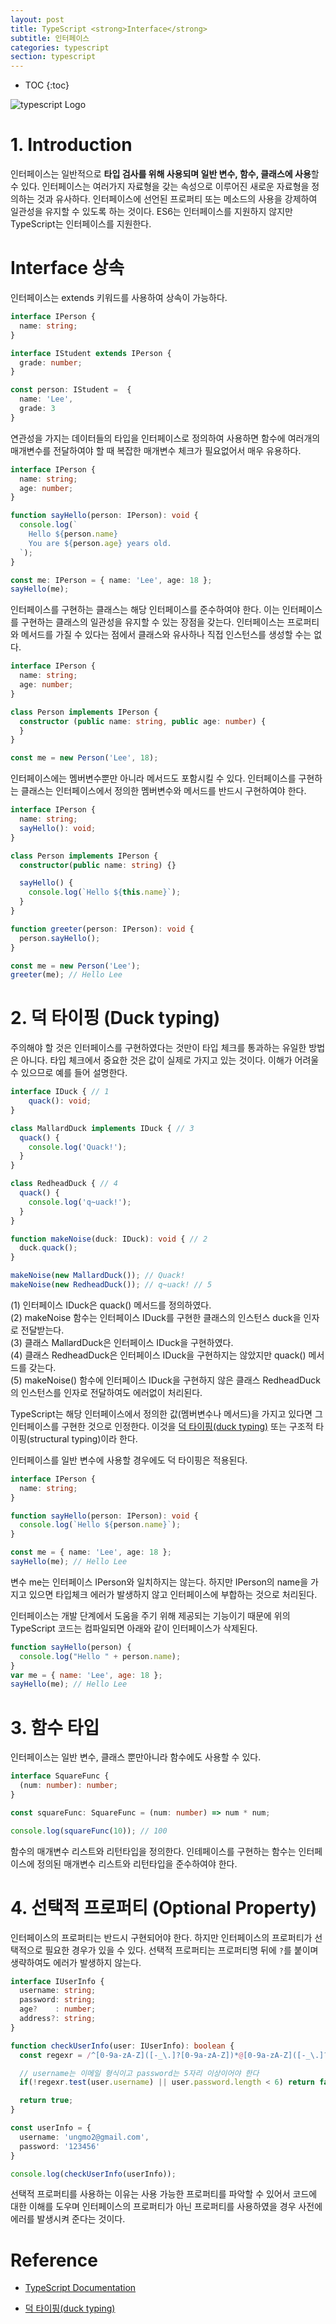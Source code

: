 ```yaml
---
layout: post
title: TypeScript <strong>Interface</strong>
subtitle: 인터페이스
categories: typescript
section: typescript
---
```


* TOC
{:toc}

![typescript Logo](/img/typescript-logo.png)

# 1. Introduction

인터페이스는 일반적으로 <strong>타입 검사를 위해 사용되며 일반 변수, 함수, 클래스에 사용</strong>할 수 있다. 인터페이스는 여러가지 자료형을 갖는 속성으로 이루어진 새로운 자료형을 정의하는 것과 유사하다. 인터페이스에 선언된 프로퍼티 또는 메소드의 사용을 강제하여 일관성을 유지할 수 있도록 하는 것이다. ES6는 인터페이스를 지원하지 않지만 TypeScript는 인터페이스를 지원한다.

# Interface 상속

인터페이스는 extends 키워드를 사용하여 상속이 가능하다.

```typescript
interface IPerson {
  name: string;
}

interface IStudent extends IPerson {
  grade: number;
}

const person: IStudent =  {
  name: 'Lee',
  grade: 3
}
```



연관성을 가지는 데이터들의 타입을 인터페이스로 정의하여 사용하면 함수에 여러개의 매개변수를 전달하여야 할 때 복잡한 매개변수 체크가 필요없어서 매우 유용하다.

```typescript
interface IPerson {
  name: string;
  age: number;
}

function sayHello(person: IPerson): void {
  console.log(`
    Hello ${person.name}
    You are ${person.age} years old.
  `);
}

const me: IPerson = { name: 'Lee', age: 18 };
sayHello(me);
```

인터페이스를 구현하는 클래스는 해당 인터페이스를 준수하여야 한다. 이는 인터페이스를 구현하는 클래스의 일관성을 유지할 수 있는 장점을 갖는다. 인터페이스는 프로퍼티와 메서드를 가질 수 있다는 점에서 클래스와 유사하나 직접 인스턴스를 생성할 수는 없다.

```typescript
interface IPerson {
  name: string;
  age: number;
}

class Person implements IPerson {
  constructor (public name: string, public age: number) {
  }
}

const me = new Person('Lee', 18);
```

인터페이스에는 멤버변수뿐만 아니라 메서드도 포함시킬 수 있다. 인터페이스를 구현하는 클래스는 인터페이스에서 정의한 멤버변수와 메서드를 반드시 구현하여야 한다.

```typescript
interface IPerson {
  name: string;
  sayHello(): void;
}

class Person implements IPerson {
  constructor(public name: string) {}

  sayHello() {
    console.log(`Hello ${this.name}`);
  }
}

function greeter(person: IPerson): void {
  person.sayHello();
}

const me = new Person('Lee');
greeter(me); // Hello Lee
```

# 2. 덕 타이핑 (Duck typing)

주의해야 할 것은 인터페이스를 구현하였다는 것만이 타입 체크를 통과하는 유일한 방법은 아니다. 타입 체크에서 중요한 것은 값이 실제로 가지고 있는 것이다. 이해가 어려울 수 있으므로 예를 들어 설명한다.

```typescript
interface IDuck { // 1
	quack(): void;
}

class MallardDuck implements IDuck { // 3
  quack() {
    console.log('Quack!');
  }
}

class RedheadDuck { // 4
  quack() {
    console.log('q~uack!');
  }
}

function makeNoise(duck: IDuck): void { // 2
  duck.quack();
}

makeNoise(new MallardDuck()); // Quack!
makeNoise(new RedheadDuck()); // q~uack! // 5
```

(1) 인터페이스 IDuck은 quack() 메서드를 정의하였다.  
(2) makeNoise 함수는 인터페이스 IDuck를 구현한 클래스의 인스턴스 duck을 인자로 전달받는다.  
(3) 클래스 MallardDuck은 인터페이스 IDuck을 구현하였다.  
(4) 클래스 RedheadDuck은 인터페이스 IDuck을 구현하지는 않았지만 quack() 메서드를 갖는다.  
(5) makeNoise() 함수에 인터페이스 IDuck을 구현하지 않은 클래스 RedheadDuck의 인스턴스를 인자로 전달하여도 에러없이 처리된다.

TypeScript는 해당 인터페이스에서 정의한 값(멤버변수나 메서드)을 가지고 있다면 그 인터페이스를 구현한 것으로 인정한다. 이것을 [덕 타이핑(duck typing)](https://ko.wikipedia.org/wiki/%EB%8D%95_%ED%83%80%EC%9D%B4%ED%95%91) 또는 구조적 타이핑(structural typing)이라 한다.

인터페이스를 일반 변수에 사용할 경우에도 덕 타이핑은 적용된다.

```typescript
interface IPerson {
  name: string;
}

function sayHello(person: IPerson): void {
  console.log(`Hello ${person.name}`);
}

const me = { name: 'Lee', age: 18 };
sayHello(me); // Hello Lee
```

변수 me는 인터페이스 IPerson와 일치하지는 않는다. 하지만 IPerson의 name을 가지고 있으면 타입체크 에러가 발생하지 않고 인터페이스에 부합하는 것으로 처리된다.

인터페이스는 개발 단계에서 도움을 주기 위해 제공되는 기능이기 때문에 위의 TypeScript 코드는 컴파일되면 아래와 같이 인터페이스가 삭제된다.

```javascript
function sayHello(person) {
  console.log("Hello " + person.name);
}
var me = { name: 'Lee', age: 18 };
sayHello(me); // Hello Lee
```

# 3. 함수 타입

인터페이스는 일반 변수, 클래스 뿐만아니라 함수에도 사용할 수 있다.

```typescript
interface SquareFunc {
  (num: number): number;
}

const squareFunc: SquareFunc = (num: number) => num * num;

console.log(squareFunc(10)); // 100
```

함수의 매개변수 리스트와 리턴타입을 정의한다. 인테페이스를 구현하는 함수는 인터페이스에 정의된 매개변수 리스트와 리턴타입을 준수하여야 한다.

# 4. 선택적 프로퍼티 (Optional Property)

인터페이스의 프로퍼티는 반드시 구현되어야 한다. 하지만 인터페이스의 프로퍼티가 선택적으로 필요한 경우가 있을 수 있다. 선택적 프로퍼티는 프로퍼티명 뒤에 `?`를 붙이며 생략하여도 에러가 발생하지 않는다.

```typescript
interface IUserInfo {
  username: string;
  password: string;
  age?    : number;
  address?: string;
}

function checkUserInfo(user: IUserInfo): boolean {
  const regexr = /^[0-9a-zA-Z]([-_\.]?[0-9a-zA-Z])*@[0-9a-zA-Z]([-_\.]?[0-9a-zA-Z])*\.[a-zA-Z]{2,3}$/i;

  // username는 이메일 형식이고 password는 5자리 이상이어야 한다
  if(!regexr.test(user.username) || user.password.length < 6) return false;

  return true;
}

const userInfo = {
  username: 'ungmo2@gmail.com',
  password: '123456'
}

console.log(checkUserInfo(userInfo));
```

선택적 프로퍼티를 사용하는 이유는 사용 가능한 프로퍼티를 파악할 수 있어서 코드에 대한 이해를 도우며 인터페이스의 프로퍼티가 아닌 프로퍼티를 사용하였을 경우 사전에 에러를 발생시켜 준다는 것이다.

<!-- # 5. 읽기전용 프로퍼티 (Readonly property) -->

# Reference

* [TypeScript Documentation](http://www.typescriptlang.org/docs/tutorial.html)

* [덕 타이핑(duck typing)](https://ko.wikipedia.org/wiki/%EB%8D%95_%ED%83%80%EC%9D%B4%ED%95%91)
